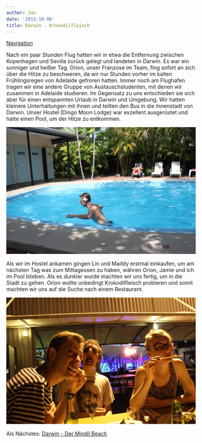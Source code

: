 ```yaml
---
author: Jan
date: '2013-10-06'
title: Darwin - Krokodilfleisch
---
```


[Navigation](/posts/30-der-stuart-highway/)

Nach ein paar Stunden Flug hatten wir in etwa die Entfernung zwischen 
Kopenhagen und Sevilla zurück gelegt und landeten in Darwin. Es war ein 
sonniger und heißer Tag. Orion, unser Franzose im Team, fing sofort an sich
über die Hitze zu beschweren, da wir nur Stunden vorher im kalten
Frühlingsregen von Adelaide gefroren hatten. Immer noch am Flughafen tragen wir
eine andere Gruppe von Austauschstudenten, mit denen wir zusammen in Adelaide
studieren. Im Gegensatz zu uns entschieden sie sich aber für einen entspannten
Urlaub in Darwin und Umgebung. Wir hatten kleinere Unterhaltungen mit ihnen und
teilten den Bus in die Innenstadt von Darwin. Unser Hostel (Dingo Moon Lodge)
war exzellent ausgerüstet und hatte einen Pool, um der Hitze zu entkommen.

![Text](images/orion.jpg)

Als wir im Hostel ankamen gingen Lin und Maddy erstmal einkaufen, um am
nächsten Tag was zum Mittagessen zu haben, währen Orion, Jamie und ich im Pool
blieben. Als es dunkler wurde machten wir uns fertig, um in die Stadt zu gehen.
Orion wollte unbedingt Krokodilfleisch probieren und somit machten wir uns auf
die Suche nach einem Restaurant.

![Text](images/crocodile.jpg)

Als Nächstes: [Darwin - Der Mindil Beach](../day_02)
